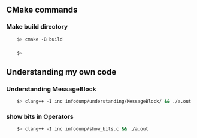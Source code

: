 ## CMake commands
### Make build directory
``` bash
    $> cmake -B build
```

### 
``` bash
    $> 
```

## Understanding my own code

### Understanding MessageBlock
``` bash
    $> clang++ -I inc infodump/understanding/MessageBlock/ && ./a.out
```

### show bits in Operators 
``` bash
    $> clang++ -I inc infodump/show_bits.c && ./a.out
```